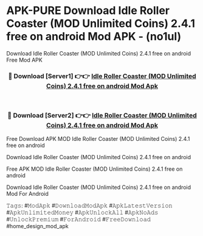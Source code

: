# APK-PURE Download Idle Roller Coaster (MOD Unlimited Coins) 2.4.1 free on android Mod APK - (no1ul)
Download Idle Roller Coaster (MOD Unlimited Coins) 2.4.1 free on android Free Mod APK

<div align="center">
<h3>🔴 Download [Server1] 👉👉 <a href="https://apk-comot.site?title=Idle_Roller_Coaster_(MOD_Unlimited_Coins)_2.4.1_free_on_android">Idle Roller Coaster (MOD Unlimited Coins) 2.4.1 free on android Mod Apk</a></h3><br>

<h3>🔴 Download [Server2] 👉👉 <a href="https://apk-comot.site?title=Idle_Roller_Coaster_(MOD_Unlimited_Coins)_2.4.1_free_on_android">Idle Roller Coaster (MOD Unlimited Coins) 2.4.1 free on android Mod Apk</a></h3>
</div>


Free Download APK MOD Idle Roller Coaster (MOD Unlimited Coins) 2.4.1 free on android

Download Idle Roller Coaster (MOD Unlimited Coins) 2.4.1 free on android 

Free APK MOD Idle Roller Coaster (MOD Unlimited Coins) 2.4.1 free on android 

Download Idle Roller Coaster (MOD Unlimited Coins) 2.4.1 free on android Mod For Android

𝚃𝚊𝚐𝚜: #𝙼𝚘𝚍𝙰𝚙𝚔 #𝙳𝚘𝚠𝚗𝚕𝚘𝚊𝚍𝙼𝚘𝚍𝙰𝚙𝚔 #𝙰𝚙𝚔𝙻𝚊𝚝𝚎𝚜𝚝𝚅𝚎𝚛𝚜𝚒𝚘𝚗 #𝙰𝚙𝚔𝚄𝚗𝚕𝚒𝚖𝚒𝚝𝚎𝚍𝙼𝚘𝚗𝚎𝚢 #𝙰𝚙𝚔𝚄𝚗𝚕𝚘𝚌𝚔𝙰𝚕𝚕 #𝙰𝚙𝚔𝙽𝚘𝙰𝚍𝚜 #𝚄𝚗𝚕𝚘𝚌𝚔𝙿𝚛𝚎𝚖𝚒𝚞𝚖 #𝙵𝚘𝚛𝙰𝚗𝚍𝚛𝚘𝚒𝚍 #𝙵𝚛𝚎𝚎𝙳𝚘𝚠𝚗𝚕𝚘𝚊𝚍 #home_design_mod_apk